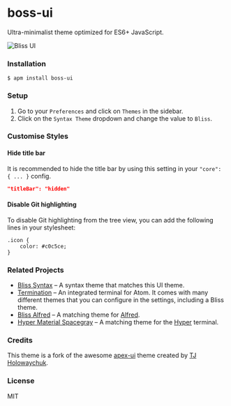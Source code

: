 # boss-ui
Ultra-minimalist theme optimized for ES6+ JavaScript.

![Bliss UI](https://i.imgur.com/25VF7AU.png)

### Installation

```
$ apm install boss-ui
```

### Setup
1. Go to your `Preferences` and click on `Themes` in the sidebar.
2. Click on the `Syntax Theme` dropdown and change the value to `Bliss`.

### Customise Styles

#### Hide title bar
It is recommended to hide the title bar by using this setting in your `"core": { ... }` config.

```json
"titleBar": "hidden"
```

#### Disable Git highlighting
To disable Git highlighting from the tree view, you can add the following lines in your stylesheet:

```less
.icon {
    color: #c0c5ce;
}
```

### Related Projects
* [Bliss Syntax](https://github.com/saadq/boss-syntax) – A syntax theme that matches this UI theme.
* [Termination](https://github.com/Fred-Barclay/Termination) – An integrated terminal for Atom. It comes with many different themes that you can configure in the settings, including a Bliss theme.
* [Bliss Alfred](https://github.com/saadq/boss-alfred) – A matching theme for [Alfred](https://www.alfredapp.com/).
* [Hyper Material Spacegray](https://github.com/saadq/hyperterm-material-spacegray) – A matching theme for the [Hyper](https://hyper.is) terminal.

### Credits
This theme is a fork of the awesome [apex-ui](https://github.com/apex/apex-ui) theme created by [TJ Holowaychuk](https://github.com/tj).

### License
MIT
